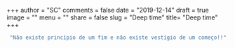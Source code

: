 +++
author = "SC"
comments = false
date = "2019-12-14"
draft = true
image = ""
menu = ""
share = false
slug = "Deep time"
title= "Deep time"
+++

```bash
 "Não existe princípio de um fim e não existe vestígio de um começo!!", James Hutton
```
